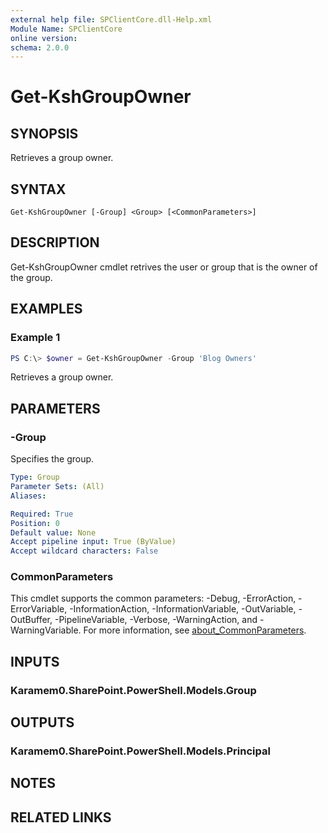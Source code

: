 ```yaml
---
external help file: SPClientCore.dll-Help.xml
Module Name: SPClientCore
online version:
schema: 2.0.0
---
```


# Get-KshGroupOwner

## SYNOPSIS
Retrieves a group owner.

## SYNTAX

```
Get-KshGroupOwner [-Group] <Group> [<CommonParameters>]
```

## DESCRIPTION
Get-KshGroupOwner cmdlet retrives the user or group that is the owner of the group.

## EXAMPLES

### Example 1
```powershell
PS C:\> $owner = Get-KshGroupOwner -Group 'Blog Owners'
```

Retrieves a group owner.

## PARAMETERS

### -Group
Specifies the group.

```yaml
Type: Group
Parameter Sets: (All)
Aliases:

Required: True
Position: 0
Default value: None
Accept pipeline input: True (ByValue)
Accept wildcard characters: False
```

### CommonParameters
This cmdlet supports the common parameters: -Debug, -ErrorAction, -ErrorVariable, -InformationAction, -InformationVariable, -OutVariable, -OutBuffer, -PipelineVariable, -Verbose, -WarningAction, and -WarningVariable. For more information, see [about_CommonParameters](http://go.microsoft.com/fwlink/?LinkID=113216).

## INPUTS

### Karamem0.SharePoint.PowerShell.Models.Group

## OUTPUTS

### Karamem0.SharePoint.PowerShell.Models.Principal

## NOTES

## RELATED LINKS
